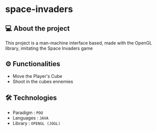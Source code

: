 ﻿# space-invaders 

## 💻 About the project
This project is a man-machine interface based, made with the OpenGL library, imitating the Space Invaders game

## ⚙️ Functionalities
- Move the Player's Cube
- Shoot in the cubes ennemies

<!-- ## 🧭 Running the application
1. Compile the Java code for the game.
```shell
javac *.java
```
2. Run the MainGUI.java Class to start the game
```shell
java Class.java
```
3. Play the game -->

## 🛠 Technologies
- Paradigm : `POO`
- Languages : `JAVA`
- Library : `OPENGL (JOGL)`

<!-- ## 💻 Screens/Demo -->
<!-- Stocker les photos/videos dans le projet git, dans le dossier assets/git-images -->
<!-- ![Nom de la capture](https://github.com/brunosllz/visit-card-generator/blob/main/src/assets/github-cover.png) -->
<!-- [Nom de la capture](chemin/vers/limage.png) -->
